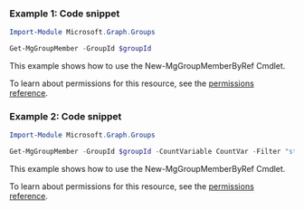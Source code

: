 ### Example 1: Code snippet

```powershellImport-Module Microsoft.Graph.Groups

Get-MgGroupMember -GroupId $groupId
```
This example shows how to use the New-MgGroupMemberByRef Cmdlet.
To learn about permissions for this resource, see the [permissions reference](/graph/permissions-reference).

### Example 2: Code snippet

```powershellImport-Module Microsoft.Graph.Groups

Get-MgGroupMember -GroupId $groupId -CountVariable CountVar -Filter "startswith(displayName, 'a')" -ConsistencyLevel eventual
```
This example shows how to use the New-MgGroupMemberByRef Cmdlet.
To learn about permissions for this resource, see the [permissions reference](/graph/permissions-reference).


